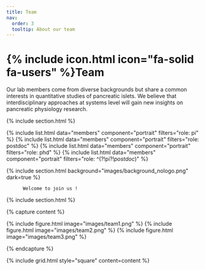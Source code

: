 ```yaml
---
title: Team
nav:
  order: 3
  tooltip: About our team
---
```


# {% include icon.html icon="fa-solid fa-users" %}Team

Our lab members come from diverse backgrounds but share a common interests in quantitative studies of pancreatic islets. We believe that interdisciplinary approaches at systems level will gain new insights on pancreatic physiology research.

{% include section.html %}

{% include list.html data="members" component="portrait" filters="role: pi" %}
{% include list.html data="members" component="portrait" filters="role: postdoc" %}
{% include list.html data="members" component="portrait" filters="role: phd" %}
{% include list.html data="members" component="portrait" filters="role: ^(?!pi$?!postdoc$)" %}

{% include section.html background="images/background_nologo.png" dark=true %}

          Welcome to join us !

{% include section.html %}

{% capture content %}

{% include figure.html image="images/team1.png" %}
{% include figure.html image="images/team2.png" %}
{% include figure.html image="images/team3.png" %}

{% endcapture %}

{% include grid.html style="square" content=content %}
